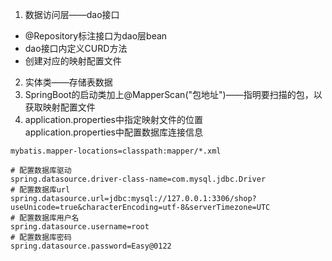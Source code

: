 1. 数据访问层——dao接口  
* @Repository标注接口为dao层bean
* dao接口内定义CURD方法  
* 创建对应的映射配置文件  
2. 实体类——存储表数据  
3. SpringBoot的启动类加上@MapperScan("包地址")——指明要扫描的包，以获取映射配置文件
4. application.properties中指定映射文件的位置  
   application.properties中配置数据库连接信息 
```
mybatis.mapper-locations=classpath:mapper/*.xml
```
```
# 配置数据库驱动
spring.datasource.driver-class-name=com.mysql.jdbc.Driver
# 配置数据库url
spring.datasource.url=jdbc:mysql://127.0.0.1:3306/shop?useUnicode=true&characterEncoding=utf-8&serverTimezone=UTC
# 配置数据库用户名
spring.datasource.username=root
# 配置数据库密码
spring.datasource.password=Easy@0122
```